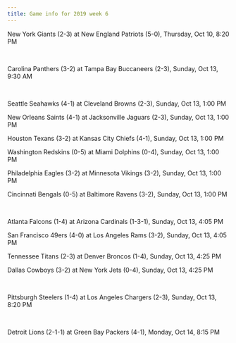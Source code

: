 ```yaml
---
title: Game info for 2019 week 6
---
```

New York Giants (2-3) at New England Patriots (5-0), Thursday, Oct 10, 8:20 PM


<br/>

Carolina Panthers (3-2) at Tampa Bay Buccaneers (2-3), Sunday, Oct 13, 9:30 AM


<br/>

Seattle Seahawks (4-1) at Cleveland Browns (2-3), Sunday, Oct 13, 1:00 PM

New Orleans Saints (4-1) at Jacksonville Jaguars (2-3), Sunday, Oct 13, 1:00 PM

Houston Texans (3-2) at Kansas City Chiefs (4-1), Sunday, Oct 13, 1:00 PM

Washington Redskins (0-5) at Miami Dolphins (0-4), Sunday, Oct 13, 1:00 PM

Philadelphia Eagles (3-2) at Minnesota Vikings (3-2), Sunday, Oct 13, 1:00 PM

Cincinnati Bengals (0-5) at Baltimore Ravens (3-2), Sunday, Oct 13, 1:00 PM


<br/>

Atlanta Falcons (1-4) at Arizona Cardinals (1-3-1), Sunday, Oct 13, 4:05 PM

San Francisco 49ers (4-0) at Los Angeles Rams (3-2), Sunday, Oct 13, 4:05 PM

Tennessee Titans (2-3) at Denver Broncos (1-4), Sunday, Oct 13, 4:25 PM

Dallas Cowboys (3-2) at New York Jets (0-4), Sunday, Oct 13, 4:25 PM


<br/>

Pittsburgh Steelers (1-4) at Los Angeles Chargers (2-3), Sunday, Oct 13, 8:20 PM


<br/>

Detroit Lions (2-1-1) at Green Bay Packers (4-1), Monday, Oct 14, 8:15 PM

